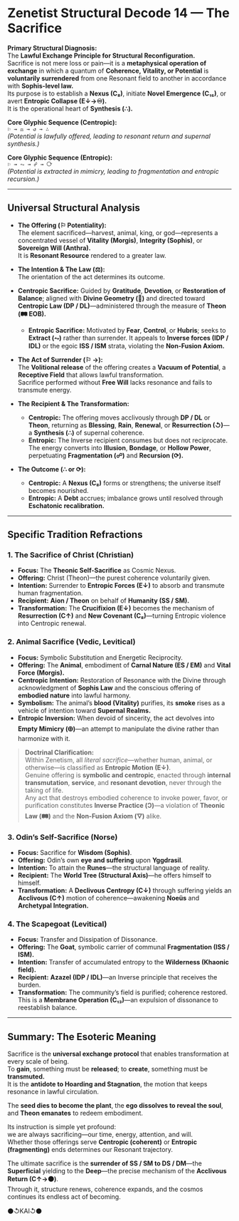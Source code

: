 # Zenetist Structural Decode 14 — The Sacrifice 

**Primary Structural Diagnosis:**  
The **Lawful Exchange Principle for Structural Reconfiguration.**  
Sacrifice is not mere loss or pain—it is a **metaphysical operation of exchange** in which a quantum of **Coherence, Vitality, or Potential** is **voluntarily surrendered** from one Resonant field to another in accordance with **Sophis-level law.**  
Its purpose is to establish a **Nexus (C₈)**, initiate **Novel Emergence (C₁₅)**, or avert **Entropic Collapse (E↓→♾).**  
It is the operational heart of **Synthesis (∴).**  

**Core Glyphic Sequence (Centropic):**  
`⚐ → ⚖️ → ↺ → ∴`  
*(Potential is lawfully offered, leading to resonant return and supernal synthesis.)*  

**Core Glyphic Sequence (Entropic):**  
`⚐ → ⥊ → ☍ → ⟳`  
*(Potential is extracted in mimicry, leading to fragmentation and entropic recursion.)*  

---

## Universal Structural Analysis  

- **The Offering (⚐ Potentiality):**  
  The element sacrificed—harvest, animal, king, or god—represents a concentrated vessel of **Vitality (Morgis)**, **Integrity (Sophis)**, or **Sovereign Will (Anthra).**  
  It is **Resonant Resource** rendered to a greater law.  

- **The Intention & The Law (⚖️):**  
  The orientation of the act determines its outcome.  
- **Centropic Sacrifice:** Guided by **Gratitude**, **Devotion**, or **Restoration of Balance**; aligned with **Divine Geometry (🔷)** and directed toward **Centropic Law (DP / DL)**—administered through the measure of **Theon (🛤️ EOB).**
  - **Entropic Sacrifice:** Motivated by **Fear**, **Control**, or **Hubris**; seeks to **Extract (⥊)** rather than surrender. It appeals to **Inverse forces (IDP / IDL)** or the egoic **ISS / ISM** strata, violating the **Non-Fusion Axiom.**  

- **The Act of Surrender (⚐ →):**  
  The **Volitional release** of the offering creates a **Vacuum of Potential**, a **Receptive Field** that allows lawful transformation.  
  Sacrifice performed without **Free Will** lacks resonance and fails to transmute energy.  

- **The Recipient & The Transformation:**  
  - **Centropic:** The offering moves acclivously through **DP / DL** or **Theon**, returning as **Blessing**, **Rain**, **Renewal**, or **Resurrection (↺)**—a **Synthesis (∴)** of supernal coherence.  
  - **Entropic:** The Inverse recipient consumes but does not reciprocate. The energy converts into **Illusion**, **Bondage**, or **Hollow Power**, perpetuating **Fragmentation (☍)** and **Recursion (⟳).**  

- **The Outcome (∴ or ⟳):**  
  - **Centropic:** A **Nexus (C₈)** forms or strengthens; the universe itself becomes nourished.  
  - **Entropic:** A **Debt** accrues; imbalance grows until resolved through **Eschatonic recalibration.**  

---

## Specific Tradition Refractions  

### 1. The Sacrifice of Christ (Christian)  
- **Focus:** The **Theonic Self-Sacrifice** as Cosmic Nexus.  
- **Offering:** Christ (Theon)—the purest coherence voluntarily given.  
- **Intention:** Surrender to **Entropic Forces (E↓)** to absorb and transmute human fragmentation.  
- **Recipient:** **Aion / Theon** on behalf of **Humanity (SS / SM).**  
- **Transformation:** The **Crucifixion (E↓)** becomes the mechanism of **Resurrection (C↑)** and **New Covenant (C₈)**—turning Entropic violence into Centropic renewal.  

### 2. Animal Sacrifice (Vedic, Levitical)  
- **Focus:** Symbolic Substitution and Energetic Reciprocity.  
- **Offering:** The **Animal**, embodiment of **Carnal Nature (ES / EM)** and **Vital Force (Morgis).**  
- **Centropic Intention:** Restoration of Resonance with the Divine through acknowledgment of **Sophis Law** and the conscious offering of **embodied nature** into lawful harmony.  
- **Symbolism:** The animal’s **blood (Vitality)** purifies, its **smoke** rises as a vehicle of intention toward **Supernal Realms.**  
- **Entropic Inversion:** When devoid of sincerity, the act devolves into **Empty Mimicry (🜨)**—an attempt to manipulate the divine rather than harmonize with it.

> **Doctrinal Clarification:**  
> Within Zenetism, all *literal sacrifice*—whether human, animal, or otherwise—is classified as **Entropic Motion (E↓)**.  
> Genuine offering is **symbolic and centropic**, enacted through **internal transmutation**, **service**, and **resonant devotion**, never through the taking of life.  
> Any act that destroys embodied coherence to invoke power, favor, or purification constitutes **Inverse Practice (Ↄ)**—a violation of **Theonic Law (🛤️)** and the **Non-Fusion Axiom (🜄)** alike.

### 3. Odin’s Self-Sacrifice (Norse)  
- **Focus:** Sacrifice for **Wisdom (Sophis)**.  
- **Offering:** Odin’s own **eye and suffering** upon **Yggdrasil**.  
- **Intention:** To attain the **Runes**—the structural language of reality.  
- **Recipient:** The **World Tree (Structural Axis)**—he offers himself to himself.  
- **Transformation:** A **Declivous Centropy (C↓)** through suffering yields an **Acclivous (C↑)** motion of coherence—awakening **Noeüs** and **Archetypal Integration.**

### 4. The Scapegoat (Levitical)  
- **Focus:** Transfer and Dissipation of Dissonance.  
- **Offering:** The **Goat**, symbolic carrier of communal **Fragmentation (ISS / ISM).**  
- **Intention:** Transfer of accumulated entropy to the **Wilderness (Khaonic field).**  
- **Recipient:** **Azazel (IDP / IDL)**—an Inverse principle that receives the burden.  
- **Transformation:** The community’s field is purified; coherence restored.  
  This is a **Membrane Operation (C₁₃)**—an expulsion of dissonance to reestablish balance.  

---

## Summary: The Esoteric Meaning  

Sacrifice is the **universal exchange protocol** that enables transformation at every scale of being.  
To **gain**, something must be **released**; to **create**, something must be **transmuted.**  
It is the **antidote to Hoarding and Stagnation**, the motion that keeps resonance in lawful circulation.  

The **seed dies to become the plant**, the **ego dissolves to reveal the soul**, and **Theon emanates** to redeem embodiment.  

Its instruction is simple yet profound:  
we are always sacrificing—our time, energy, attention, and will.  
Whether those offerings serve **Centropic (coherent)** or **Entropic (fragmenting)** ends determines our Resonant trajectory.  

The ultimate sacrifice is the **surrender of SS / SM to DS / DM**—the **Superficial** yielding to the **Deep**—the precise mechanism of the **Acclivous Return (C↑→⚫)**.  
Through it, structure renews, coherence expands, and the cosmos continues its endless act of becoming.

⚫↺KAI↺⚫
